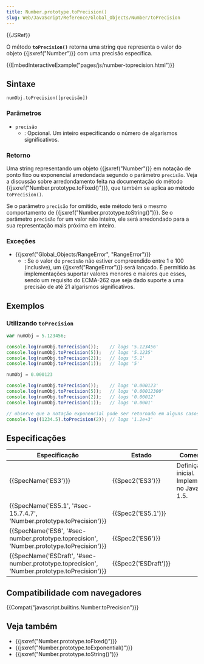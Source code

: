 ```yaml
---
title: Number.prototype.toPrecision()
slug: Web/JavaScript/Reference/Global_Objects/Number/toPrecision
---
```

{{JSRef}}

O método **`toPrecision()`** retorna uma string que representa o valor do objeto {{jsxref("Number")}} com uma precisão específica.

{{EmbedInteractiveExample("pages/js/number-toprecision.html")}}

## Sintaxe

```
numObj.toPrecision([precisão])
```

### Parâmetros

- `precisão`
  - : Opcional. Um inteiro especificando o número de algarismos significativos.

### Retorno

Uma string representando um objeto {{jsxref("Number")}} em notação de ponto fixo ou exponencial arredondada segundo o parâmetro `precisão`. Veja a discussão sobre arredondamento feita na documentação do método {{jsxref("Number.prototype.toFixed()")}}, que também se aplica ao método `toPrecision()`.

Se o parâmetro `precisão` for omitido, este método terá o mesmo comportamento de {{jsxref("Number.prototype.toString()")}}. Se o parâmetro `precisão` for um valor não inteiro, ele será arredondado para a sua representação mais próxima em inteiro.

### Exceções

- {{jsxref("Global_Objects/RangeError", "RangeError")}}
  - : Se o valor de `precisão` não estiver compreendido entre 1 e 100 (inclusive), um {{jsxref("RangeError")}} será lançado. É permitido às implementações suportar valores menores e maiores que esses, sendo um requisito do ECMA-262 que seja dado suporte a uma precisão de até 21 algarismos significativos.

## Exemplos

### Utilizando `toPrecision`

```js
var numObj = 5.123456;

console.log(numObj.toPrecision());    // logs '5.123456'
console.log(numObj.toPrecision(5));   // logs '5.1235'
console.log(numObj.toPrecision(2));   // logs '5.1'
console.log(numObj.toPrecision(1));   // logs '5'

numObj = 0.000123

console.log(numObj.toPrecision());    // logs '0.000123'
console.log(numObj.toPrecision(5));   // logs '0.00012300'
console.log(numObj.toPrecision(2));   // logs '0.00012'
console.log(numObj.toPrecision(1));   // logs '0.0001'

// observe que a notação exponencial pode ser retornado em alguns casos
console.log((1234.5).toPrecision(2)); // logs '1.2e+3'
```

## Especificações

| Especificação                                                                                                                | Estado                       | Comentário                                         |
| ---------------------------------------------------------------------------------------------------------------------------- | ---------------------------- | -------------------------------------------------- |
| {{SpecName('ES3')}}                                                                                                     | {{Spec2('ES3')}}         | Definição inicial. Implementada no JavaScript 1.5. |
| {{SpecName('ES5.1', '#sec-15.7.4.7', 'Number.prototype.toPrecision')}}                                 | {{Spec2('ES5.1')}}     |                                                    |
| {{SpecName('ES6', '#sec-number.prototype.toprecision', 'Number.prototype.toPrecision')}}         | {{Spec2('ES6')}}         |                                                    |
| {{SpecName('ESDraft', '#sec-number.prototype.toprecision', 'Number.prototype.toPrecision')}} | {{Spec2('ESDraft')}} |                                                    |

## Compatibilidade com navegadores

{{Compat("javascript.builtins.Number.toPrecision")}}

## Veja também

- {{jsxref("Number.prototype.toFixed()")}}
- {{jsxref("Number.prototype.toExponential()")}}
- {{jsxref("Number.prototype.toString()")}}

